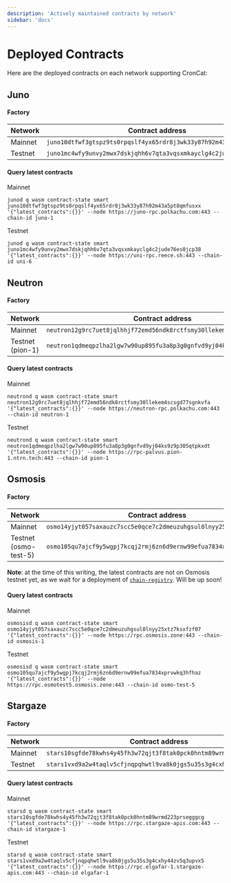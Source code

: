 ```yaml
---
description: 'Actively maintained contracts by network'
sidebar: 'docs'
---
```


# Deployed Contracts

Here are the deployed contracts on each network supporting CronCat:

## Juno

#### Factory

| Network | Contract address                                                  |
|----|-------------------------------------------------------------------|
| Mainnet | `juno10dtfwf3gtspz9ts0rpqslf4yx65rdr8j3wk33y87h92m43a5pt8qmfusxx` |
| Testnet | `juno1mc4wfy9unvy2mwx7dskjqhh6v7qta3vqsxmkayclg4c2jude76es0jcp38` |

#### Query latest contracts

Mainnet

    junod q wasm contract-state smart juno10dtfwf3gtspz9ts0rpqslf4yx65rdr8j3wk33y87h92m43a5pt8qmfusxx '{"latest_contracts":{}}' --node https://juno-rpc.polkachu.com:443 --chain-id juno-1

Testnet

    junod q wasm contract-state smart juno1mc4wfy9unvy2mwx7dskjqhh6v7qta3vqsxmkayclg4c2jude76es0jcp38 '{"latest_contracts":{}}' --node https://uni-rpc.reece.sh:443 --chain-id uni-6

## Neutron

#### Factory

| Network          | Contract address                                                     |
|------------------|----------------------------------------------------------------------|
| Mainnet          | `neutron12g9rc7uet8jqlhhjf72emd56ndk8rctfsmy30llekem4scsgd77sgnkvfa` |
| Testnet (pion-1) | `neutron1qdmeqpzlha2lgw7w90up895fu3a8p3g0gnfvd9yj04ks9z9p305qtpkxdt` |

#### Query latest contracts

Mainnet 

    neutrond q wasm contract-state smart neutron12g9rc7uet8jqlhhjf72emd56ndk8rctfsmy30llekem4scsgd77sgnkvfa '{"latest_contracts":{}}' --node https://neutron-rpc.polkachu.com:443 --chain-id neutron-1

Testnet 

    neutrond q wasm contract-state smart neutron1qdmeqpzlha2lgw7w90up895fu3a8p3g0gnfvd9yj04ks9z9p305qtpkxdt '{"latest_contracts":{}}' --node https://rpc-palvus.pion-1.ntrn.tech:443 --chain-id pion-1

## Osmosis

#### Factory

| Network     | Contract address |
|-------------|------------------|
| Mainnet     | `osmo14yjyt057saxauzc7scc5e0qce7c2dmeuzuhgsul0lnyy25xtz7ksxfzf07`            |
| Testnet (osmo-test-5) | `osmo105qu7ajcf9y5wgpj7kcqj2rmj6zn6d9ernw99efua7834xprvwkq3hfhaz` |

**Note**: at the time of this writing, the latest contracts are not on Osmosis testnet yet, as we wait for a deployment of [`chain-registry`](https://www.npmjs.com/package/chain-registry). Will be up soon!

#### Query latest contracts

Mainnet

    osmosisd q wasm contract-state smart osmo14yjyt057saxauzc7scc5e0qce7c2dmeuzuhgsul0lnyy25xtz7ksxfzf07 '{"latest_contracts":{}}' --node https://rpc.osmosis.zone:443 --chain-id osmosis-1

Testnet

    osmosisd q wasm contract-state smart osmo105qu7ajcf9y5wgpj7kcqj2rmj6zn6d9ernw99efua7834xprvwkq3hfhaz '{"latest_contracts":{}}' --node https://rpc.osmotest5.osmosis.zone:443 --chain-id osmo-test-5

## Stargaze

#### Factory

| Network | Contract address                                                                                                     |
|----|----------------------------------------------------------------------------------------------------------------------|
| Mainnet | `stars10sgfde78kwhs4y45fh3w72qjt3f8tak0pck0hntm89wrmd223prsegggcg` |
| Testnet | `stars1vxd9a2w4taqlv5cfjnqpqhwtl9va8k0jgs5u35s3g4cxhy44zv5q3upvx5` |

#### Query latest contracts

Mainnet

    starsd q wasm contract-state smart stars10sgfde78kwhs4y45fh3w72qjt3f8tak0pck0hntm89wrmd223prsegggcg '{"latest_contracts":{}}' --node https://rpc.stargaze-apis.com:443 --chain-id stargaze-1

Testnet

    starsd q wasm contract-state smart stars1vxd9a2w4taqlv5cfjnqpqhwtl9va8k0jgs5u35s3g4cxhy44zv5q3upvx5 '{"latest_contracts":{}}' --node https://rpc.elgafar-1.stargaze-apis.com:443 --chain-id elgafar-1

<!--
## Archway

#### Factory

| Network    | Contract address                                                                                    |
|------------|-----------------------------------------------------------------------------------------------------|
| Mainnet    | Soon™ |
| Testnet (constantine-2) | `archway1fz8wlm2sygmf5zzg47xeznsmljyz0pkxefuugr44lyt58l2uertqnh87ts` |

#### Query latest contracts

Testnet

    archwayd q wasm contract-state smart archway1fz8wlm2sygmf5zzg47xeznsmljyz0pkxefuugr44lyt58l2uertqnh87ts '{"latest_contracts":{}}' --node https://rpc.constantine-2.archway.tech:443 --chain-id constantine-2
-->
